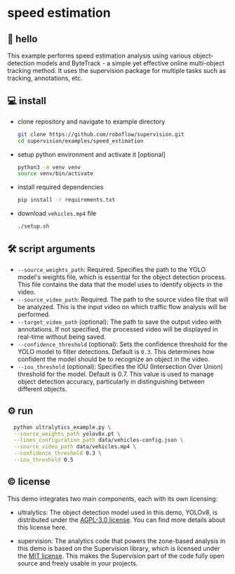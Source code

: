 # speed estimation

## 👋 hello

This example performs speed estimation analysis using various object-detection models 
and ByteTrack - a simple yet effective online multi-object tracking method. It uses the
supervision package for multiple tasks such as tracking, annotations, etc.

## 💻 install

- clone repository and navigate to example directory

  ```bash
  git clone https://github.com/roboflow/supervision.git
  cd supervision/examples/speed_estimation
  ```

- setup python environment and activate it [optional]

  ```bash
  python3 -m venv venv
  source venv/bin/activate
  ```

- install required dependencies

  ```bash
  pip install -r requirements.txt
  ```
  
- download `vehicles.mp4` file

  ```bash
  ./setup.sh
  ```
  
## 🛠️ script arguments

- `--source_weights_path`: Required. Specifies the path to the YOLO model's weights
  file, which is essential for the object detection process. This file contains the
  data that the model uses to identify objects in the video.
- `--source_video_path`: Required. The path to the source video file that will be
  analyzed. This is the input video on which traffic flow analysis will be performed.
- `--target_video_path` (optional): The path to save the output video with
  annotations. If not specified, the processed video will be displayed in real-time
  without being saved.
- `--confidence_threshold` (optional): Sets the confidence threshold for the YOLO
  model to filter detections. Default is `0.3`. This determines how confident the
  model should be to recognize an object in the video.
- `--iou_threshold` (optional): Specifies the IOU (Intersection Over Union) threshold
  for the model. Default is 0.7. This value is used to manage object detection
  accuracy, particularly in distinguishing between different objects.

## ⚙️ run

```bash
  python ultralytics_example.py \
  --source_weights_path yolov8x.pt \
  --lines_configuration_path data/vehicles-config.json \
  --source_video_path data/vehicles.mp4 \
  --confidence_threshold 0.3 \
  --iou_threshold 0.5
```

## © license

This demo integrates two main components, each with its own licensing:

- ultralytics: The object detection model used in this demo, YOLOv8, is distributed
  under the [AGPL-3.0 license](https://github.com/ultralytics/ultralytics/blob/main/LICENSE).
  You can find more details about this license here.

- supervision: The analytics code that powers the zone-based analysis in this demo is
  based on the Supervision library, which is licensed under the
  [MIT license](https://github.com/roboflow/supervision/blob/develop/LICENSE.md). This
  makes the Supervision part of the code fully open source and freely usable in your
  projects.